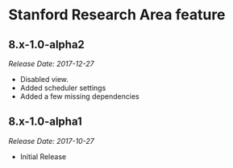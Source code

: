 # Stanford Research Area feature

8.x-1.0-alpha2
--------------------------------------------------------------------------------  
_Release Date: 2017-12-27_

- Disabled view.
- Added scheduler settings
- Added a few missing dependencies

8.x-1.0-alpha1
--------------------------------------------------------------------------------  
_Release Date: 2017-10-27_

- Initial Release
